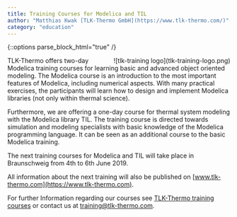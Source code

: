 ```yaml
---
title: Training Courses for Modelica and TIL
author: "Matthias Kwak [TLK-Thermo GmbH](https://www.tlk-thermo.com/)"
category: "education"
---
```


{::options parse_block_html="true" /}

<div style="float: right">
![tlk-training logo](tlk-training-logo.png)
</div>

TLK-Thermo offers two-day Modelica training courses for learning basic and advanced object oriented modeling. The Modelica course is an introduction to the most important features of Modelica, including numerical aspects. With many practical exercises, the participants will learn how to design and implement Modelica libraries (not only within thermal science).

Furthermore, we are offering a one-day course for thermal system modeling with the Modelica library TIL. The training course is directed towards simulation and modeling specialists with basic knowledge of the Modelica programming language. It can be seen as an additional course to the basic Modelica training.

The next training courses for Modelica and TIL will take place in Braunschweig from 4th to 6th June 2019.

All information about the next training will also be published on [www.tlk-thermo.com](https://www.tlk-thermo.com).

For further Information regarding our courses see [TLK-Thermo training courses](https://www.tlk-thermo.com/index.php/en/services/training) or contact us at [training@tlk-thermo.com](mailto:training@tlk-thermo.com).
